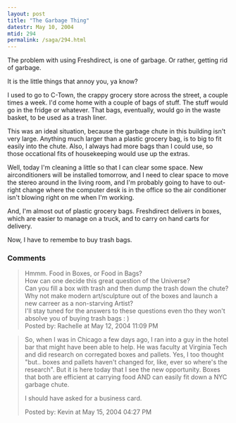 ```yaml
---
layout: post
title: "The Garbage Thing"
datestr: May 10, 2004
mtid: 294
permalink: /saga/294.html
---
```


The problem with using Freshdirect, is one of garbage.  Or rather, getting rid of garbage.

It is the little things that annoy you, ya know?

I used to go to C-Town, the crappy grocery store across the street, a couple times a week.  I'd come home with a couple of bags of stuff.  The stuff would go in the fridge or whatever.  That bags, eventually, would go in the waste basket, to be used as a trash liner.

This was an ideal situation, because the garbage chute in this building isn't very large.  Anything much larger than a plastic grocery bag, is to big to fit easily into the chute.  Also, I always had more bags than I could use, so those occational fits of housekeeping would use up the extras.

Well, today I'm cleaning a little so that I can clear some space.  New airconditioners will be installed tomorrow, and I need to clear space to move the stereo around in the living room, and I'm probably going to have to out-right change where the computer desk is in the office so the air conditioner isn't blowing right on me when I'm working.

And, I'm almost out of plastic grocery bags.  Freshdirect delivers in boxes, which are easier to manage on a truck, and to carry on hand carts for delivery.

Now, I have to remembe to buy trash bags.

### Comments

<blockquote>
Hmmm. Food in Boxes, or Food in Bags? <br />
How can one decide this great question of the Universe?<br />
Can you fill a box with trash and then dump the trash down the chute?<br />
Why not make modern art/sculpture out of the boxes and launch a new carreer as a non-starving Artist?<br />
I'll stay tuned for the answers to these questions even tho they won't absolve you of buying trash bags : )
<div class="comment-meta">Posted by: Rachelle at May 12, 2004 11:09 PM</div> </blockquote>

<blockquote>
So, when I was in Chicago a few days ago, I ran into a guy in the hotel bar that might have been able to help. He was faculty at Virginia Tech and did research on corregated boxes and pallets. Yes, I too thought "but.. boxes and pallets haven't changed for, like, ever so where's the research". But it is here today that I see the new opportunity. Boxes that both are efficient at carrying food AND can easily fit down a NYC garbage chute. 

I should have asked for a business card. 
<div class="comment-meta">Posted by: Kevin at May 15, 2004 04:27 PM</div> </blockquote>

